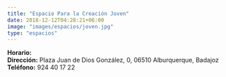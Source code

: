 ```yaml
---
title: "Espacio Para la Creación Joven"
date: 2018-12-12T04:28:21+06:00
image: "images/espacios/joven.jpg"
type: "espacios"
---
```



**Horario:**
<br>
**Dirección:** Plaza Juan de Dios González, 0, 06510 Alburquerque, Badajoz
<br>
**Teléfono:** 924 40 17 22
